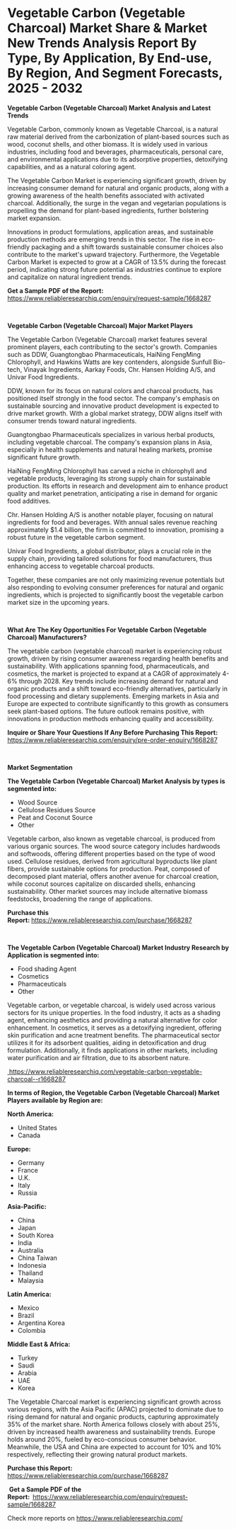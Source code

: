 <p><h1>Vegetable Carbon (Vegetable Charcoal) Market Share & Market New Trends Analysis Report By Type, By Application, By End-use, By Region, And Segment Forecasts, 2025 - 2032</h1></p><p><strong>Vegetable Carbon (Vegetable Charcoal) Market Analysis and Latest Trends</strong></p>
<p><p>Vegetable Carbon, commonly known as Vegetable Charcoal, is a natural raw material derived from the carbonization of plant-based sources such as wood, coconut shells, and other biomass. It is widely used in various industries, including food and beverages, pharmaceuticals, personal care, and environmental applications due to its adsorptive properties, detoxifying capabilities, and as a natural coloring agent.</p><p>The Vegetable Carbon Market is experiencing significant growth, driven by increasing consumer demand for natural and organic products, along with a growing awareness of the health benefits associated with activated charcoal. Additionally, the surge in the vegan and vegetarian populations is propelling the demand for plant-based ingredients, further bolstering market expansion. </p><p>Innovations in product formulations, application areas, and sustainable production methods are emerging trends in this sector. The rise in eco-friendly packaging and a shift towards sustainable consumer choices also contribute to the market's upward trajectory. Furthermore, the Vegetable Carbon Market is expected to grow at a CAGR of 13.5% during the forecast period, indicating strong future potential as industries continue to explore and capitalize on natural ingredient trends.</p></p>
<p><strong>Get a Sample PDF of the Report:&nbsp;</strong> <a href="https://www.reliableresearchiq.com/enquiry/request-sample/1668287?utm_campaign=2188&utm_medium=2&utm_source=Github&utm_content=ia&utm_term=02022025&utm_id=vegetable-carbon-vegetable-charcoal">https://www.reliableresearchiq.com/enquiry/request-sample/1668287</a></p>
<p>&nbsp;</p>
<p><strong>Vegetable Carbon (Vegetable Charcoal) Major Market Players</strong></p>
<p><p>The Vegetable Carbon (Vegetable Charcoal) market features several prominent players, each contributing to the sector's growth. Companies such as DDW, Guangtongbao Pharmaceuticals, HaiNing FengMing Chlorophyll, and Hawkins Watts are key contenders, alongside Sunfull Bio-tech, Vinayak Ingredients, Aarkay Foods, Chr. Hansen Holding A/S, and Univar Food Ingredients.</p><p>DDW, known for its focus on natural colors and charcoal products, has positioned itself strongly in the food sector. The company's emphasis on sustainable sourcing and innovative product development is expected to drive market growth. With a global market strategy, DDW aligns itself with consumer trends toward natural ingredients.</p><p>Guangtongbao Pharmaceuticals specializes in various herbal products, including vegetable charcoal. The company's expansion plans in Asia, especially in health supplements and natural healing markets, promise significant future growth.</p><p>HaiNing FengMing Chlorophyll has carved a niche in chlorophyll and vegetable products, leveraging its strong supply chain for sustainable production. Its efforts in research and development aim to enhance product quality and market penetration, anticipating a rise in demand for organic food additives.</p><p>Chr. Hansen Holding A/S is another notable player, focusing on natural ingredients for food and beverages. With annual sales revenue reaching approximately $1.4 billion, the firm is committed to innovation, promising a robust future in the vegetable carbon segment. </p><p>Univar Food Ingredients, a global distributor, plays a crucial role in the supply chain, providing tailored solutions for food manufacturers, thus enhancing access to vegetable charcoal products.</p><p>Together, these companies are not only maximizing revenue potentials but also responding to evolving consumer preferences for natural and organic ingredients, which is projected to significantly boost the vegetable carbon market size in the upcoming years.</p></p>
<p>&nbsp;</p>
<p><strong>What Are The Key Opportunities For Vegetable Carbon (Vegetable Charcoal) Manufacturers?</strong></p>
<p><p>The vegetable carbon (vegetable charcoal) market is experiencing robust growth, driven by rising consumer awareness regarding health benefits and sustainability. With applications spanning food, pharmaceuticals, and cosmetics, the market is projected to expand at a CAGR of approximately 4-6% through 2028. Key trends include increasing demand for natural and organic products and a shift toward eco-friendly alternatives, particularly in food processing and dietary supplements. Emerging markets in Asia and Europe are expected to contribute significantly to this growth as consumers seek plant-based options. The future outlook remains positive, with innovations in production methods enhancing quality and accessibility.</p></p>
<p><strong>Inquire or Share Your Questions If Any Before Purchasing This Report:</strong> <a href="https://www.reliableresearchiq.com/enquiry/pre-order-enquiry/1668287?utm_campaign=2188&utm_medium=2&utm_source=Github&utm_content=ia&utm_term=02022025&utm_id=vegetable-carbon-vegetable-charcoal">https://www.reliableresearchiq.com/enquiry/pre-order-enquiry/1668287</a></p>
<p>&nbsp;</p>
<p><strong>Market Segmentation</strong></p>
<p><strong>The Vegetable Carbon (Vegetable Charcoal) Market Analysis by types is segmented into:</strong></p>
<p><ul><li>Wood Source</li><li>Cellulose Residues Source</li><li>Peat and Coconut Source</li><li>Other</li></ul></p>
<p><p>Vegetable carbon, also known as vegetable charcoal, is produced from various organic sources. The wood source category includes hardwoods and softwoods, offering different properties based on the type of wood used. Cellulose residues, derived from agricultural byproducts like plant fibers, provide sustainable options for production. Peat, composed of decomposed plant material, offers another avenue for charcoal creation, while coconut sources capitalize on discarded shells, enhancing sustainability. Other market sources may include alternative biomass feedstocks, broadening the range of applications.</p></p>
<p><strong>Purchase this Report:&nbsp;</strong><a href="https://www.reliableresearchiq.com/purchase/1668287?utm_campaign=2188&utm_medium=2&utm_source=Github&utm_content=ia&utm_term=02022025&utm_id=vegetable-carbon-vegetable-charcoal">https://www.reliableresearchiq.com/purchase/1668287</a></p>
<p>&nbsp;</p>
<p><strong>The Vegetable Carbon (Vegetable Charcoal) Market Industry Research by Application is segmented into:</strong></p>
<p><ul><li>Food shading Agent</li><li>Cosmetics</li><li>Pharmaceuticals</li><li>Other</li></ul></p>
<p><p>Vegetable carbon, or vegetable charcoal, is widely used across various sectors for its unique properties. In the food industry, it acts as a shading agent, enhancing aesthetics and providing a natural alternative for color enhancement. In cosmetics, it serves as a detoxifying ingredient, offering skin purification and acne treatment benefits. The pharmaceutical sector utilizes it for its adsorbent qualities, aiding in detoxification and drug formulation. Additionally, it finds applications in other markets, including water purification and air filtration, due to its absorbent nature.</p></p>
<p><a href="https://www.reliableresearchiq.com/vegetable-carbon-vegetable-charcoal--r1668287?utm_campaign=2188&utm_medium=2&utm_source=Github&utm_content=ia&utm_term=02022025&utm_id=vegetable-carbon-vegetable-charcoal">&nbsp;https://www.reliableresearchiq.com/vegetable-carbon-vegetable-charcoal--r1668287</a></p>
<p><strong>In terms of Region, the Vegetable Carbon (Vegetable Charcoal) Market Players available by Region are:</strong></p>
<p>
    <p> <strong> North America: </strong>
        <ul>
            <li>United States</li>
            <li>Canada</li>
        </ul>
        </p> 
    <p> <strong> Europe: </strong>
        <ul>
            <li>Germany</li>
            <li>France</li>
            <li>U.K.</li>
            <li>Italy</li>
            <li>Russia</li>
        </ul>
        </p> 
    <p> <strong> Asia-Pacific: </strong>
        <ul>
            <li>China</li>
            <li>Japan</li>
            <li>South Korea</li>
            <li>India</li>
            <li>Australia</li>
            <li>China Taiwan</li>
            <li>Indonesia</li>
            <li>Thailand</li>
            <li>Malaysia</li>
        </ul>
        </p> 
    <p> <strong> Latin America: </strong>
        <ul>
            <li>Mexico</li>
            <li>Brazil</li>
            <li>Argentina Korea</li>
            <li>Colombia</li>
        </ul>
        </p> 
    <p> <strong> Middle East & Africa: </strong>
        <ul>
            <li>Turkey</li>
            <li>Saudi</li>
            <li>Arabia</li>
            <li>UAE</li>
            <li>Korea</li>
        </ul>
    </p>
    </p>
<p><p>The Vegetable Charcoal market is experiencing significant growth across various regions, with the Asia Pacific (APAC) projected to dominate due to rising demand for natural and organic products, capturing approximately 35% of the market share. North America follows closely with about 25%, driven by increased health awareness and sustainability trends. Europe holds around 20%, fueled by eco-conscious consumer behavior. Meanwhile, the USA and China are expected to account for 10% and 10% respectively, reflecting their growing natural product markets.</p></p>
<p><strong>Purchase this Report: </strong><a href="https://www.reliableresearchiq.com/purchase/1668287?utm_campaign=2188&utm_medium=2&utm_source=Github&utm_content=ia&utm_term=02022025&utm_id=vegetable-carbon-vegetable-charcoal">https://www.reliableresearchiq.com/purchase/1668287</a></p>
<p>&nbsp;<strong>Get a Sample PDF of the Report:&nbsp;&nbsp;</strong><a href="https://www.reliableresearchiq.com/enquiry/request-sample/1668287?utm_campaign=2188&utm_medium=2&utm_source=Github&utm_content=ia&utm_term=02022025&utm_id=vegetable-carbon-vegetable-charcoal">https://www.reliableresearchiq.com/enquiry/request-sample/1668287</a></p>
<p><strong></strong></p>
<p>Check more reports on <a href="https://www.reliableresearchiq.com/?utm_campaign=2188&utm_medium=2&utm_source=Github&utm_content=ia&utm_term=02022025&utm_id=vegetable-carbon-vegetable-charcoal">https://www.reliableresearchiq.com/</a></p>